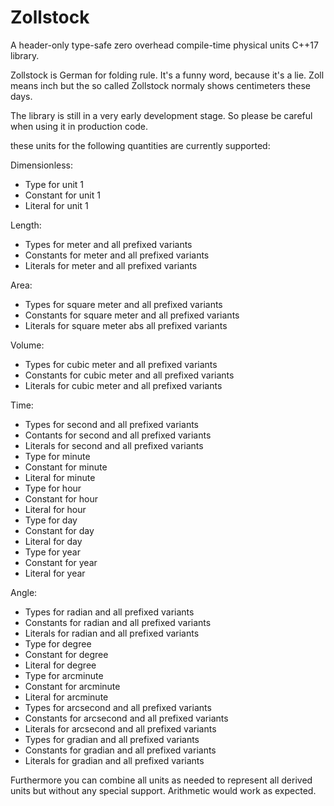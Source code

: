 # Zollstock
A header-only type-safe zero overhead compile-time physical units C++17 library.

Zollstock is German for folding rule. It's a funny word, because it's a lie. Zoll means inch but the
so called Zollstock normaly shows centimeters these days.

The library is still in a very early development stage. So please be careful when using it in
production code.

these units for the following quantities are currently supported:

Dimensionless:
  - Type for unit 1
  - Constant for unit 1
  - Literal for unit 1

Length:
  - Types for meter and all prefixed variants
  - Constants for meter and all prefixed variants
  - Literals for meter and all prefixed variants

Area:
  - Types for square meter and all prefixed variants
  - Constants for square meter and all prefixed variants
  - Literals for square meter abs all prefixed variants

Volume:
  - Types for cubic meter and all prefixed variants
  - Constants for cubic meter and all prefixed variants
  - Literals for cubic meter and all prefixed variants

Time:
  - Types for second and all prefixed variants
  - Contants for second and all prefixed variants
  - Literals for second and all prefixed variants
  - Type for minute
  - Constant for minute
  - Literal for minute
  - Type for hour
  - Constant for hour
  - Literal for hour
  - Type for day
  - Constant for day
  - Literal for day
  - Type for year
  - Constant for year
  - Literal for year

Angle:
  - Types for radian and all prefixed variants
  - Constants for radian and all prefixed variants
  - Literals for radian and all prefixed variants
  - Type for degree
  - Constant for degree
  - Literal for degree
  - Type for arcminute
  - Constant for arcminute
  - Literal for arcminute
  - Types for arcsecond and all prefixed variants
  - Constants for arcsecond and all prefixed variants
  - Literals for arcsecond and all prefixed variants
  - Types for gradian and all prefixed variants
  - Constants for gradian and all prefixed variants
  - Literals for gradian and all prefixed variants


Furthermore you can combine all units as needed to represent all derived units but without any
special support. Arithmetic would work as expected.
